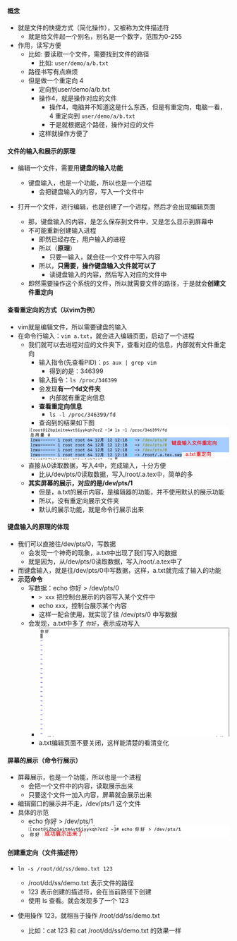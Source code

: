 #### 概念
- 就是文件的快捷方式（简化操作），又被称为文件描述符
  - 就是给文件起一个别名，别名是一个数字，范围为0-255
- 作用，读写方便
  - 比如: 要读取一个文件，需要找到文件的路径
    - 比如: `user/demo/a/b.txt`
  - 路径书写有点麻烦
  - 但是做一个重定向 4
    - 定向到user/demo/a/b.txt
    - 操作4，就是操作对应的文件
      - 操作4，电脑并不知道这是什么东西，但是有重定向，电脑一看，4 重定向到 `user/demo/a/b.txt`
      - 于是就根据这个路径，操作对应的文件
    - 这样就操作方便了


#### 文件的输入和展示的原理
- 编辑一个文件，需要用**键盘的输入功能**
  - 键盘输入，也是一个功能，所以也是一个进程
    - 会把键盘输入的内容，写入一个文件中

- 打开一个文件，进行编辑，也是创建了一个进程，然后才会出现编辑页面
  - 那，键盘输入的内容，是怎么保存到文件中，又是怎么显示到屏幕中
  - 不可能重新创建输入进程
    - 即然已经存在，用户输入的进程
    - 所以（**原理**）
      - 只要一输入，就会往一个文件中写入内容
    - 所以，**只需要，操作键盘输入文件就可以了**
      - 读键盘输入的内容，然后写入对应的文件中
  - 即然需要操作这个系统的文件，所以就需要文件的路径，于是就会**创建文件重定向**

#### 查看重定向的方式（以vim为例）
  - vim就是编辑文件，所以需要键盘的输入
  - 在命令行输入：`vim a.txt`，就会进入编辑页面，启动了一个进程
    - 我们就可以去进程对应的文件夹下，查看对应的信息，内部就有文件重定向
      - 输入指令(先查看PID)：`ps aux | grep vim`
        - 得到的是：346399
      - 输入指令：`ls /proc/346399`
      - 会发现**有一个fd文件夹**
        - 内部就有重定向信息
      - **查看重定向信息**
        - `ls -l /proc/346399/fd`
      - 查询到的结果如下图
      <img src="../../imgs/img6.png">
    - 直接从0读取数据，写入4中，完成输入，十分方便
      - 比从/dev/pts/0读取数据，写入/root/.a.tex中，简单的多
    - **其实屏幕的展示，对应的是/dev/pts/1**
      - 但是，a.txt的展示内容，是编辑器的功能，并不使用默认的展示功能
      - 所以，没有重定向展示文件夹
      - 默认的展示功能，就是命令行展示出来


#### 键盘输入的原理的体现
- 我们可以直接往/dev/pts/0，写数据
  - 会发现一个神奇的现象，a.txt中出现了我们写入的数据
  - 就是因为，从/dev/pts/0读取数据，写入/root/.a.tex中了
- 而键盘输入，就是往/dev/pts/0中写数据，这样，a.txt就完成了输入的功能
- **示范命令**
  - 写数据：echo 你好 > /dev/pts/0
    - `> xxx` 把控制台展示的内容写入某个文件中
    - echo xxx，控制台展示某个内容
    - 这样一配合使用，就实现了往 /dev/pts/0 中写数据
  - 会发现，a.txt中多了 `你好`，表示成功写入
    - <img src="../../imgs/img7.png">
    - a.txt编辑页面不要关闭，这样能清楚的看清变化


#### **屏幕的展示（命令行展示）**
- 屏幕展示，也是一个功能，所以也是一个进程
  - 会把一个文件中的内容，读取展示出来
  - 只要这个文件一加入内容，屏幕就会展示出来
- 编辑窗口的展示并不走，/dev/pts/1 这个文件
- 具体的示范
  - echo 你好 > /dev/pts/1
  - <img src="../../imgs/img8.png">



#### 创建重定向（文件描述符）
- `ln -s /root/dd/ss/demo.txt 123`
  - /root/dd/ss/demo.txt 表示文件的路径
  - 123 表示创建的描述符，会在当前路径下创建
  - 使用 ls 查看。就会发现多了一个 123

- 使用操作 123，就相当于操作 /root/dd/ss/demo.txt
  - 比如：cat 123 和 cat /root/dd/ss/demo.txt 的效果一样
